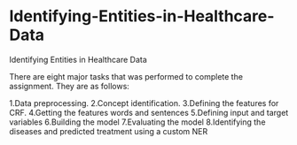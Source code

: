 # Identifying-Entities-in-Healthcare-Data
Identifying Entities in Healthcare Data

There are eight major tasks that was performed to complete the assignment. They are as follows:

  1.Data preprocessing.
  2.Concept identification.
  3.Defining the features for CRF.
  4.Getting the features words and sentences
  5.Defining input and target variables
  6.Building the model
  7.Evaluating the model
  8.Identifying the diseases and predicted treatment using a custom NER
  
